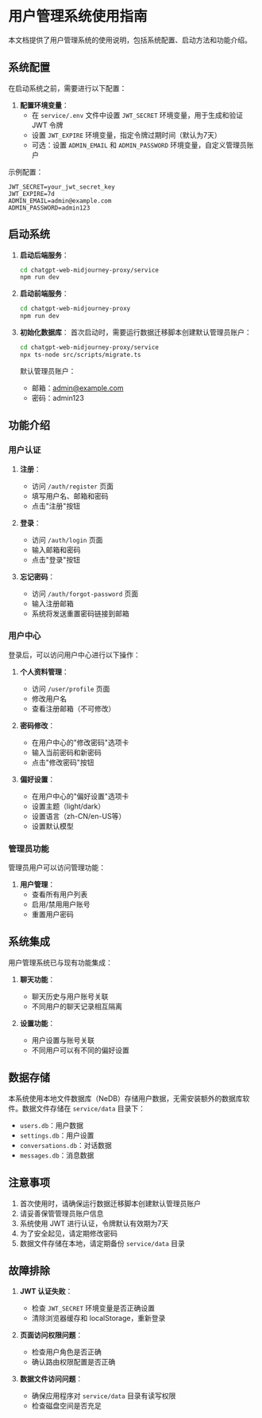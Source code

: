 # 用户管理系统使用指南

本文档提供了用户管理系统的使用说明，包括系统配置、启动方法和功能介绍。

## 系统配置

在启动系统之前，需要进行以下配置：

1. **配置环境变量**：
   - 在 `service/.env` 文件中设置 `JWT_SECRET` 环境变量，用于生成和验证 JWT 令牌
   - 设置 `JWT_EXPIRE` 环境变量，指定令牌过期时间（默认为7天）
   - 可选：设置 `ADMIN_EMAIL` 和 `ADMIN_PASSWORD` 环境变量，自定义管理员账户

示例配置：
```
JWT_SECRET=your_jwt_secret_key
JWT_EXPIRE=7d
ADMIN_EMAIL=admin@example.com
ADMIN_PASSWORD=admin123
```

## 启动系统

1. **启动后端服务**：
   ```bash
   cd chatgpt-web-midjourney-proxy/service
   npm run dev
   ```

2. **启动前端服务**：
   ```bash
   cd chatgpt-web-midjourney-proxy
   npm run dev
   ```

3. **初始化数据库**：
   首次启动时，需要运行数据迁移脚本创建默认管理员账户：
   ```bash
   cd chatgpt-web-midjourney-proxy/service
   npx ts-node src/scripts/migrate.ts
   ```
   
   默认管理员账户：
   - 邮箱：admin@example.com
   - 密码：admin123

## 功能介绍

### 用户认证

1. **注册**：
   - 访问 `/auth/register` 页面
   - 填写用户名、邮箱和密码
   - 点击"注册"按钮

2. **登录**：
   - 访问 `/auth/login` 页面
   - 输入邮箱和密码
   - 点击"登录"按钮

3. **忘记密码**：
   - 访问 `/auth/forgot-password` 页面
   - 输入注册邮箱
   - 系统将发送重置密码链接到邮箱

### 用户中心

登录后，可以访问用户中心进行以下操作：

1. **个人资料管理**：
   - 访问 `/user/profile` 页面
   - 修改用户名
   - 查看注册邮箱（不可修改）

2. **密码修改**：
   - 在用户中心的"修改密码"选项卡
   - 输入当前密码和新密码
   - 点击"修改密码"按钮

3. **偏好设置**：
   - 在用户中心的"偏好设置"选项卡
   - 设置主题（light/dark）
   - 设置语言（zh-CN/en-US等）
   - 设置默认模型

### 管理员功能

管理员用户可以访问管理功能：

1. **用户管理**：
   - 查看所有用户列表
   - 启用/禁用用户账号
   - 重置用户密码

## 系统集成

用户管理系统已与现有功能集成：

1. **聊天功能**：
   - 聊天历史与用户账号关联
   - 不同用户的聊天记录相互隔离

2. **设置功能**：
   - 用户设置与账号关联
   - 不同用户可以有不同的偏好设置

## 数据存储

本系统使用本地文件数据库（NeDB）存储用户数据，无需安装额外的数据库软件。数据文件存储在 `service/data` 目录下：

- `users.db`：用户数据
- `settings.db`：用户设置
- `conversations.db`：对话数据
- `messages.db`：消息数据

## 注意事项

1. 首次使用时，请确保运行数据迁移脚本创建默认管理员账户
2. 请妥善保管管理员账户信息
3. 系统使用 JWT 进行认证，令牌默认有效期为7天
4. 为了安全起见，请定期修改密码
5. 数据文件存储在本地，请定期备份 `service/data` 目录

## 故障排除

1. **JWT 认证失败**：
   - 检查 `JWT_SECRET` 环境变量是否正确设置
   - 清除浏览器缓存和 localStorage，重新登录

2. **页面访问权限问题**：
   - 检查用户角色是否正确
   - 确认路由权限配置是否正确

3. **数据文件访问问题**：
   - 确保应用程序对 `service/data` 目录有读写权限
   - 检查磁盘空间是否充足